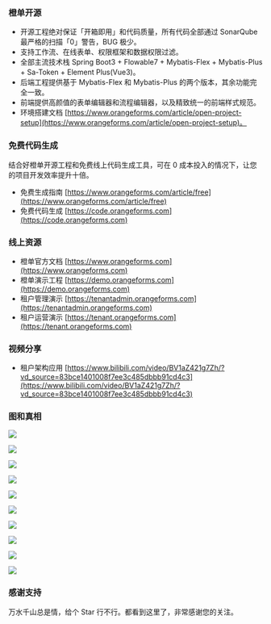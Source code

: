 ### 橙单开源
- 开源工程绝对保证「开箱即用」和代码质量，所有代码全部通过 SonarQube 最严格的扫描「0」警告，BUG 极少。
- 支持工作流、在线表单、权限框架和数据权限过滤。
- 全部主流技术栈 Spring Boot3 + Flowable7 + Mybatis-Flex + Mybatis-Plus + Sa-Token + Element Plus(Vue3)。
- 后端工程提供基于 Mybatis-Flex 和 Mybatis-Plus 的两个版本，其余功能完全一致。
- 前端提供高颜值的表单编辑器和流程编辑器，以及精致统一的前端样式规范。
- 环境搭建文档 [https://www.orangeforms.com/article/open-project-setup](https://www.orangeforms.com/article/open-project-setup)。

### 免费代码生成
结合好橙单开源工程和免费线上代码生成工具，可在 0 成本投入的情况下，让您的项目开发效率提升十倍。
- 免费生成指南 [https://www.orangeforms.com/article/free](https://www.orangeforms.com/article/free)
- 免费代码生成 [https://code.orangeforms.com](https://code.orangeforms.com)

### 线上资源
- 橙单官方文档 [https://www.orangeforms.com](https://www.orangeforms.com)
- 橙单演示工程 [https://demo.orangeforms.com](https://demo.orangeforms.com)
- 租户管理演示 [https://tenantadmin.orangeforms.com](https://tenantadmin.orangeforms.com)
- 租户运营演示 [https://tenant.orangeforms.com](https://tenant.orangeforms.com)

### 视频分享
- 租户架构应用 [https://www.bilibili.com/video/BV1aZ421g7Zh/?vd_source=83bce1401008f7ee3c485dbbb91cd4c3](https://www.bilibili.com/video/BV1aZ421g7Zh/?vd_source=83bce1401008f7ee3c485dbbb91cd4c3)

### 图和真相
![](images/sonar.png)

![](images/tenant-adminimage.png)

![](images/tenant-admin-onlineimage.png)

![](images/tenant-busiimage.png)

![](images/image-dingding.png)

![](images/flow-bpmn-jsimage.png)

![](images/online-edit.png)

![](images/report-edit.png)

![](images/print_edit.png)

![](images/visualization-new.png)

### 感谢支持
万水千山总是情，给个 Star 行不行。都看到这里了，非常感谢您的关注。